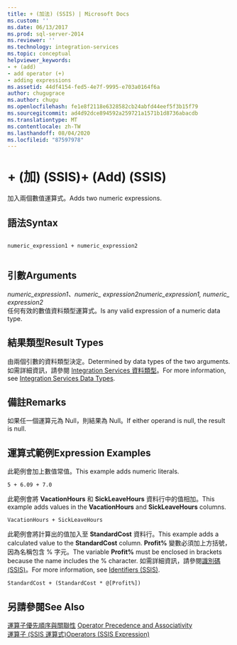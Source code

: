 ```yaml
---
title: + (加法) (SSIS) | Microsoft Docs
ms.custom: ''
ms.date: 06/13/2017
ms.prod: sql-server-2014
ms.reviewer: ''
ms.technology: integration-services
ms.topic: conceptual
helpviewer_keywords:
- + (add)
- add operator (+)
- adding expressions
ms.assetid: 44df4154-fed5-4e7f-9995-e703a0164f6a
author: chugugrace
ms.author: chugu
ms.openlocfilehash: fe1e8f2118e6328582cb24abfd44eef5f3b15f79
ms.sourcegitcommit: ad4d92dce894592a259721a1571b1d8736abacdb
ms.translationtype: MT
ms.contentlocale: zh-TW
ms.lasthandoff: 08/04/2020
ms.locfileid: "87597978"
---
```

# <a name="-add-ssis"></a><span data-ttu-id="cc1ee-102">+ (加) (SSIS)</span><span class="sxs-lookup"><span data-stu-id="cc1ee-102">+ (Add) (SSIS)</span></span>
  <span data-ttu-id="cc1ee-103">加入兩個數值運算式。</span><span class="sxs-lookup"><span data-stu-id="cc1ee-103">Adds two numeric expressions.</span></span>  
  
## <a name="syntax"></a><span data-ttu-id="cc1ee-104">語法</span><span class="sxs-lookup"><span data-stu-id="cc1ee-104">Syntax</span></span>  
  
```  
  
numeric_expression1 + numeric_expression2  
  
```  
  
## <a name="arguments"></a><span data-ttu-id="cc1ee-105">引數</span><span class="sxs-lookup"><span data-stu-id="cc1ee-105">Arguments</span></span>  
 <span data-ttu-id="cc1ee-106">*numeric_expression1、numeric_ expression2*</span><span class="sxs-lookup"><span data-stu-id="cc1ee-106">*numeric_expression1, numeric_ expression2*</span></span>  
 <span data-ttu-id="cc1ee-107">任何有效的數值資料類型運算式。</span><span class="sxs-lookup"><span data-stu-id="cc1ee-107">Is any valid expression of a numeric data type.</span></span>  
  
## <a name="result-types"></a><span data-ttu-id="cc1ee-108">結果類型</span><span class="sxs-lookup"><span data-stu-id="cc1ee-108">Result Types</span></span>  
 <span data-ttu-id="cc1ee-109">由兩個引數的資料類型決定。</span><span class="sxs-lookup"><span data-stu-id="cc1ee-109">Determined by data types of the two arguments.</span></span> <span data-ttu-id="cc1ee-110">如需詳細資訊，請參閱 [Integration Services 資料類型](../data-flow/integration-services-data-types.md)。</span><span class="sxs-lookup"><span data-stu-id="cc1ee-110">For more information, see [Integration Services Data Types](../data-flow/integration-services-data-types.md).</span></span>  
  
## <a name="remarks"></a><span data-ttu-id="cc1ee-111">備註</span><span class="sxs-lookup"><span data-stu-id="cc1ee-111">Remarks</span></span>  
 <span data-ttu-id="cc1ee-112">如果任一個運算元為 Null，則結果為 Null。</span><span class="sxs-lookup"><span data-stu-id="cc1ee-112">If either operand is null, the result is null.</span></span>  
  
## <a name="expression-examples"></a><span data-ttu-id="cc1ee-113">運算式範例</span><span class="sxs-lookup"><span data-stu-id="cc1ee-113">Expression Examples</span></span>  
 <span data-ttu-id="cc1ee-114">此範例會加上數值常值。</span><span class="sxs-lookup"><span data-stu-id="cc1ee-114">This example adds numeric literals.</span></span>  
  
```  
5 + 6.09 + 7.0  
```  
  
 <span data-ttu-id="cc1ee-115">此範例會將 **VacationHours** 和 **SickLeaveHours** 資料行中的值相加。</span><span class="sxs-lookup"><span data-stu-id="cc1ee-115">This example adds values in the **VacationHours** and **SickLeaveHours** columns.</span></span>  
  
```  
VacationHours + SickLeaveHours  
```  
  
 <span data-ttu-id="cc1ee-116">此範例會將計算出的值加入至 **StandardCost** 資料行。</span><span class="sxs-lookup"><span data-stu-id="cc1ee-116">This example adds a calculated value to the **StandardCost** column.</span></span> <span data-ttu-id="cc1ee-117">**Profit%** 變數必須加上方括號，因為名稱包含 % 字元。</span><span class="sxs-lookup"><span data-stu-id="cc1ee-117">The variable **Profit%** must be enclosed in brackets because the name includes the % character.</span></span> <span data-ttu-id="cc1ee-118">如需詳細資訊，請參閱[識別碼 &#40;SSIS&#41;](identifiers-ssis.md)。</span><span class="sxs-lookup"><span data-stu-id="cc1ee-118">For more information, see [Identifiers &#40;SSIS&#41;](identifiers-ssis.md).</span></span>  
  
```  
StandardCost + (StandardCost * @[Profit%])  
```  
  
## <a name="see-also"></a><span data-ttu-id="cc1ee-119">另請參閱</span><span class="sxs-lookup"><span data-stu-id="cc1ee-119">See Also</span></span>  
 <span data-ttu-id="cc1ee-120">[運算子優先順序與關聯性](operator-precedence-and-associativity.md) </span><span class="sxs-lookup"><span data-stu-id="cc1ee-120">[Operator Precedence and Associativity](operator-precedence-and-associativity.md) </span></span>  
 [<span data-ttu-id="cc1ee-121">運算子 &#40;SSIS 運算式&#41;</span><span class="sxs-lookup"><span data-stu-id="cc1ee-121">Operators &#40;SSIS Expression&#41;</span></span>](operators-ssis-expression.md)  
  
  
